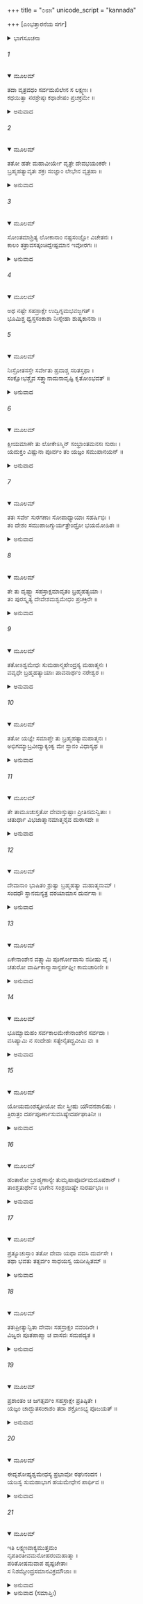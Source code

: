 +++
title = "೦೮೫"
unicode_script = "kannada"

+++
[ಎಂಭತ್ತಾರನೆಯ ಸರ್ಗ]



<details><summary>ಭಾಗಸೂಚನಾ</summary>

ಇಂದ್ರನಿಲ್ಲದೆ ಜಗತ್ತಿನಲ್ಲಿ ಅಶಾಂತಿ ಹರಡಿದುದು, ಅಶ್ವಮೇಧಯಾಗದ ಅನುಷ್ಠಾನದಿಂದ ಇಂದ್ರನು ಬ್ರಹ್ಮಹತ್ಯೆಯಿಂದ ಮುಕ್ತನಾದುದು
</details>

###### 1


<details open><summary>ಮೂಲಮ್</summary>

ತದಾ ವೃತ್ರವಧಂ ಸರ್ವಮಖಿಲೇನ ಸ ಲಕ್ಷ್ಮಣಃ ।  
ಕಥಯಿತ್ವಾ ನರಶ್ರೇಷ್ಠಃ ಕಥಾಶೇಷಂ ಪ್ರಚಕ್ರಮೇ ॥
</details>

<details><summary>ಅನುವಾದ</summary>

ಆಗ ವೃತ್ರಾಸುರನ ವಧೆಯ ಪೂರ್ಣ ಕಥೆಯನ್ನು ಕೇಳಿ ನರಶ್ರೇಷ್ಠ ಲಕ್ಷ್ಮಣನು ಉಳಿದ ಕಥೆಯನ್ನು ಮುಂದುವರಿಸಿದನು.॥1॥
</details>

###### 2


<details open><summary>ಮೂಲಮ್</summary>

ತತೋ ಹತೇ ಮಹಾವೀರ್ಯೇ ವೃತ್ರೇ ದೇವಭಯಂಕರೇ ।  
ಬ್ರಹ್ಮಹತ್ಯಾವೃತಃ ಶಕ್ರಃ ಸಂಜ್ಞಾಂ ಲೇಭೇನ ವೃತ್ರಹಾ ॥
</details>

<details><summary>ಅನುವಾದ</summary>

ದೇವತೆಗಳಿಗೆ ಭಯವನ್ನುಂಟು ಮಾಡುವ ಮಹಾ ಪರಾಕ್ರಮಿ ವೃತ್ರಾಸುರನು ಹತನಾದಾಗ, ಬ್ರಹ್ಮಹತ್ಯೆಯಿಂದ ಪರಿವೃತನಾದ ವೃತ್ರನಾಶಕ ಇಂದ್ರನಿಗೆ ಬಹಳ ಹೊತ್ತಿನಲ್ಲಿ ಎಚ್ಚರಗೊಂಡನು.॥.॥
</details>

###### 3


<details open><summary>ಮೂಲಮ್</summary>

ಸೋಂತಮಾಶ್ರಿತ್ಯ ಲೋಕಾನಾಂ ನಷ್ಟಸಂಜ್ಞೋ ವಿಚೇತನಃ ।  
ಕಾಲಂ ತತ್ರಾವಸತ್ಕಂಚಿದ್ವೇಷ್ಟಮಾನ ಇವೋರಗಃ ॥
</details>

<details><summary>ಅನುವಾದ</summary>

ಲೋಕಗಳ ಕೊನೆಯ ಸೀಮೆಯನ್ನು ಆಶ್ರಯಿಸಿ ಅವನು ಹಾವಿನಂತೆ ತೆವಳುತ್ತಾ ಕೆಲಕಾಲ ಅಲ್ಲೇ ನಿಶ್ಚೇಷ್ಟಿತನಾಗಿ, ಸಂಜ್ಞಾಶೂನ್ಯನಾಗಿ ಬಿದ್ದಿದ್ದನು.॥3॥
</details>

###### 4


<details open><summary>ಮೂಲಮ್</summary>

ಅಥ ನಷ್ಟೇ ಸಹಸ್ರಾಕ್ಷೇ ಉದ್ವಿಗ್ನಮಭವಜ್ಜಗತ್ ।  
ಭೂಮಿಶ್ಚ ಧ್ವಸ್ತಸಂಕಾಶಾ ನಿಃಸ್ನೇಹಾ ಶುಷ್ಕಕಾನನಾ ॥
</details>

###### 5


<details open><summary>ಮೂಲಮ್</summary>

ನಿಃಸ್ರೋತಸಸ್ತೇ ಸರ್ವೇತು ಹ್ರದಾಶ್ಚ ಸರಿತಸ್ತಥಾ ।  
ಸಂಕ್ಷೋಭಶ್ಚೈವ ಸತ್ತ್ವಾನಾಮನಾವೃಷ್ಟಿ ಕೃತೋಽಭವತ್ ॥
</details>

<details><summary>ಅನುವಾದ</summary>

ಇಂದ್ರನು ಅದೃಶ್ಯನಾದ್ದರಿಂದ ಇಡೀ ಜಗತ್ತು ವ್ಯಾಕುಲವಾಯಿತು. ಭೂಮಿ ಜಡದಂತಾಯಿತು. ಅದರ ಆರ್ದ್ರತೆ ನಾಶವಾಯಿತು, ಕಾಡುಗಳು ಒಣಗಿಹೋದುವು. ನದೀ, ಸರೋವರಗಳ ನೀರಿನ ಸೆಲೆ ಬತ್ತಿಹೋಯಿತು. ಮಳೆಯಾಗದೆ ಎಲ್ಲ ಜೀವಿಗಳು ಗಾಬರಿಗೊಂಡವು.॥4-5॥
</details>

###### 6


<details open><summary>ಮೂಲಮ್</summary>

ಕ್ಷೀಯಮಾಣೇ ತು ಲೋಕೇಽಸ್ಮಿನ್ ಸಂಭ್ರಾಂತಮನಸಃ ಸುರಾಃ ।  
ಯದುಕ್ತಂ ವಿಷ್ಣುನಾ ಪೂರ್ವಂ ತಂ ಯಜ್ಞಂ ಸಮುಪಾನಯನ್ ॥
</details>

<details><summary>ಅನುವಾದ</summary>

ಸಮಸ್ತ ಜನರು ಕ್ಷೀಣರಾದರು. ಇದರಿಂದ ದೇವತೆಗಳ ಮನಸ್ಸಿನಲ್ಲಿ ವ್ಯಾಕುಲತೆ ಆವರಿಸಿತು ಮತ್ತು ಅವರಿಗೆ ಮೊದಲು ಭಗವಾನ್ ವಿಷ್ಣು ಹೇಳಿದ್ದ ಯಜ್ಞದ ಸ್ಮರಣೆಯಾಯಿತು.॥6॥
</details>

###### 7


<details open><summary>ಮೂಲಮ್</summary>

ತತಃ ಸರ್ವೇ ಸುರಗಣಾಃ ಸೋಪಾಧ್ಯಾಯಾಃ ಸಹರ್ಷಿಭಿಃ ।  
ತಂ ದೇಶಂ ಸಮುಪಾಜಗ್ಮುರ್ಯತ್ರೇಂದ್ರೋ ಭಯಮೋಹಿತಃ ॥
</details>

<details><summary>ಅನುವಾದ</summary>

ಅನಂತರ ಗುರುಗಳಾದ ಬೃಹಸ್ಪತಿಗಳನ್ನು ಜೊತೆಯಲ್ಲಿ ಕರೆದುಕೊಂಡು, ಋಷಿಗಳ ಸಹಿತ ಎಲ್ಲ ದೇವತೆಗಳು ಇಂದ್ರನು ಭಯದಿಂದ ಮೋಹಿತನಾಗಿ ಅಡಗಿದ್ದಲ್ಲಿಗೆ ಹೋದರು.॥7॥
</details>

###### 8


<details open><summary>ಮೂಲಮ್</summary>

ತೇ ತು ದೃಷ್ಟ್ವಾ ಸಹಸ್ರಾಕ್ಷಮಾವೃತಂ ಬ್ರಹ್ಮಹತ್ಯಯಾ ।  
ತಂ ಪುರಸ್ಕೃತ್ಯ ದೇವೇಶಮಶ್ವಮೇಧಂ ಪ್ರಚಕ್ರಿರೇ ॥
</details>

<details><summary>ಅನುವಾದ</summary>

ಅವರು ಬ್ರಹ್ಮಹತ್ಯೆಯಿಂದ ಆವೇಷ್ಟಿತನಾದ ಇಂದ್ರನನ್ನು ನೋಡಿ, ದೇವೇಶ್ವರನಾದ ಅವನನ್ನೇ ಮುಂದೆ ಮಾಡಿ ಅಶ್ವಮೇಧ ಯಜ್ಞವನ್ನು ಮಾಡಲು ತೊಡಗಿದರು.॥8॥
</details>

###### 9


<details open><summary>ಮೂಲಮ್</summary>

ತತೋಽಶ್ವಮೇಧಃ ಸುಮಹಾನ್ಮಹೇಂದ್ರಸ್ಯ ಮಹಾತ್ಮನಃ ।  
ವವೃಧೇ ಬ್ರಹ್ಮಹತ್ಯಾಯಾಃ ಪಾವನಾರ್ಥಂ ನರೇಶ್ವರ ॥
</details>

<details><summary>ಅನುವಾದ</summary>

ನರೇಶ್ವರ! ಮತ್ತೆ ಮಹಾತ್ಮಾ ಮಹೇಂದ್ರನ ಆ ಮಹಾ ಅಶ್ವಮೇಧಯಜ್ಞ ಪ್ರಾರಂಭವಾಯಿತು. ಅದರ ಉದ್ದೇಶ ಬ್ರಹ್ಮಹತ್ಯೆಯನ್ನು ನಿವೃತ್ತಿಗೊಳಿಸಿ ಇಂದ್ರನನ್ನು ಪವಿತ್ರವಾಗಿಸುವುದಾಗಿತ್ತು.॥9॥
</details>

###### 10


<details open><summary>ಮೂಲಮ್</summary>

ತತೋ ಯಜ್ಞೇ ಸಮಾಪ್ತೇ ತು ಬ್ರಹ್ಮಹತ್ಯಾಮಹಾತ್ಮನಃ ।  
ಅಭಿಗಮ್ಯಾಬ್ರವೀದ್ವಾಕ್ಯಂಕ್ವ ಮೇ ಸ್ಥಾನಂ ವಿಧಾಸ್ಯಥ ॥
</details>

<details><summary>ಅನುವಾದ</summary>

ಬಳಿಕ ಆ ಯಜ್ಞವು ಸಮಾಪ್ತವಾದಾಗ ಬ್ರಹ್ಮಹತ್ಯೆಯು ಮಹಾತ್ಮಾ ದೇವತೆಗಳ ಬಳಿಗೆ ಬಂದು - ನನಗೆ ಇರಲು ಸ್ಥಾನವನ್ನು ಏರ್ಪಡಿಸಿರಿ ಎಂದು ಹೇಳಿತು.॥10॥
</details>

###### 11


<details open><summary>ಮೂಲಮ್</summary>

ತೇ ತಾಮೂಚುಸ್ತತೋ ದೇವಾಸ್ತುಷ್ಟಾಃ ಪ್ರೀತಿಸಮನ್ವಿತಾಃ ।  
ಚತುರ್ಧಾ ವಿಭಜಾತ್ಮಾನಮಾತ್ಮನೈವ ದುರಾಸದೇ ॥
</details>

<details><summary>ಅನುವಾದ</summary>

ಇದನ್ನು ಕೇಳಿ ಸಂತುಷ್ಟ ಹಾಗೂ ಪ್ರಸನ್ನರಾದ ದೇವತೆಗಳು ಅದರ ಬಳಿ ಹೇಳಿದರು - ದುರ್ಜಯ ಶಕ್ತಿಯುಳ್ಳ ಬ್ರಹ್ಮಹತ್ಯೆಯೇ! ನೀನು ಸ್ವತಃ ತನ್ನನ್ನು ನಾಲ್ಕು ಭಾಗವಾಗಿ ವಿಭಕ್ತನಾಗು.॥11॥
</details>

###### 12


<details open><summary>ಮೂಲಮ್</summary>

ದೇವಾನಾಂ ಭಾಷಿತಂ ಶ್ರುತ್ವಾ ಬ್ರಹ್ಮಹತ್ಯಾ ಮಹಾತ್ಮನಾಮ್ ।  
ಸಂದಧೌ ಸ್ಥಾನಮನ್ಯತ್ರ ವರಯಾಮಾಸ ದುರ್ವಸಾ ॥
</details>

<details><summary>ಅನುವಾದ</summary>

ಮಹಾತ್ಮಾ ದೇವತೆಗಳ ಮಾತನ್ನು ಕೇಳಿ ಮಹೇಂದ್ರನ ಶರೀರದಲ್ಲಿ ದುಃಖಪೂರ್ವಕವಾಗಿ ವಾಸಿಸಿದ ಬ್ರಹ್ಮಹತ್ಯೆಯು ನಾಲ್ಕು ಭಾಗವಾಗಿ ವಿಭಕ್ತವಾಗಿ ಇಂದ್ರನ ಶರೀರವಲ್ಲದೆ ಬೇರೆ ಕಡೆ ಇರಲು ಜಾಗವನ್ನು ಬೇಡಿತು.॥12॥
</details>

###### 13


<details open><summary>ಮೂಲಮ್</summary>

ಏಕೇನಾಂಶೇನ ವತ್ಸ್ಯಾಮಿ ಪೂರ್ಣೋದಾಸು ನದೀಷು ವೈ ।  
ಚತುರೋ ವಾರ್ಷಿಕಾನ್ಮಾಸಾನ್ದರ್ಪಘ್ನೀ ಕಾಮಚಾರಿಣೀ ॥
</details>

<details><summary>ಅನುವಾದ</summary>

ನಾನು ನನ್ನ ಒಂದಂಶದಿಂದ ಮಳೆ ಗಾಲದ ನಾಲ್ಕು ತಿಂಗಳವರೆಗೆ ನೀರು ತುಂಬಿದ ನದಿಗಳಲ್ಲಿ ವಾಸಿಸುವೆನು. ಆಗ ನಾನು ಇಚ್ಛಾನುಸಾರ ಸಂಚರಿಸುತ್ತೇನೆ ಮತ್ತು ಬೇರೆಯವರ ದರ್ಪವನ್ನು ದಮನ ಮಾಡುವೆನು.॥13॥
</details>

###### 14


<details open><summary>ಮೂಲಮ್</summary>

ಭೂಮ್ಯಾಮಹಂ ಸರ್ವಕಾಲಮೇಕೇನಾಂಶೇನ ಸರ್ವದಾ ।  
ವಸಿಷ್ಯಾಮಿ ನ ಸಂದೇಹಃ ಸತ್ಯೇನೈತದ್ಬ್ರವೀಮಿ ವಃ ॥
</details>

<details><summary>ಅನುವಾದ</summary>

ನನ್ನ ಮತ್ತೊಂದು ಅಂಶದಿಂದ ನಾನು ಭೂಮಿಯಲ್ಲಿ ಎಲ್ಲ ಕಾಲಗಳಲ್ಲಿಯೂ ಇರುತ್ತೇನೆ. ಇದರಲ್ಲಿ ಸಂದೇಹವೇ ಇಲ್ಲ. ಸತ್ಯವಾದ ಈ ಮಾತನ್ನು ನಾನು ನಿಮ್ಮೊಡನೆ ಹೇಳುತ್ತಿದ್ದೇನೆ.॥14॥
</details>

###### 15


<details open><summary>ಮೂಲಮ್</summary>

ಯೋಯಮಂಶಸ್ತೃತೀಯೋ ಮೇ ಸ್ತ್ರೀಷು ಯೌವನಶಾಲಿಷು ।  
ತ್ರಿರಾತ್ರಂ ದರ್ಪಪೂರ್ಣಾಸುವಸಿಷ್ಯೇದರ್ಪಘಾತಿನೀ ॥
</details>

<details><summary>ಅನುವಾದ</summary>

ನನ್ನ ಮೂರನೆಯ ಅಂಶದಿಂದ ಗರ್ವಿಷ್ಠೆಯರಾದ ಯುವತಿಯರಲ್ಲಿ ನಾನು ಪ್ರತಿ ತಿಂಗಳಲ್ಲಿಯೂ ಮೂರು ದಿವಸಗಳವರೆಗೆ ವಾಸವಾಗಿದ್ದು ಅವರ ದರ್ಪವನ್ನು ಮುರಿಯುತ್ತೇನೆ.॥15॥
</details>

###### 16


<details open><summary>ಮೂಲಮ್</summary>

ಹಂತಾರೋ ಬ್ರಾಹ್ಮಣಾನ್ಯೇ ತುಮೃಷಾಪೂರ್ವಮದೂಷಕಾನ್ ।  
ತಾಂಶ್ಚತುರ್ಥೇನ ಭಾಗೇನ ಸಂಶ್ರಯಿಷ್ಯೇ ಸುರರ್ಷಭಾಃ ॥
</details>

<details><summary>ಅನುವಾದ</summary>

ಸುರಶ್ರೇಷ್ಠರೇ! ನನ್ನ ನಾಲ್ಕನೆಯ ಅಂಶದಿಂದ ನಾನು ಸುಳ್ಳು ಹೇಳಿ ಇತರರನ್ನು ದೂಷಿಸದಿರುವ ಬ್ರಾಹ್ಮಣರ ಹತ್ಯೆ ಮಾಡುವವರಲ್ಲಿ ಸೇರಿಕೊಳ್ಳುತ್ತೇನೆ.॥16॥
</details>

###### 17


<details open><summary>ಮೂಲಮ್</summary>

ಪ್ರತ್ಯೂಚುಸ್ತಾಂ ತತೋ ದೇವಾ ಯಥಾ ವದಸಿ ದುರ್ವಸೇ ।  
ತಥಾ ಭವತು ತತ್ಸರ್ವಂ ಸಾಧಯಸ್ವ ಯದೀಪ್ಸಿತಮ್ ॥
</details>

<details><summary>ಅನುವಾದ</summary>

ಆಗ ದೇವತೆಗಳು ಹೇಳಿದರು - ದುರ್ವಸೇ! ನೀನು ಹೇಳಿ ದಂತೆಯೇ ಆಗಲಿ. ಹೋಗು ನಿನ್ನ ಅಭೀಷ್ಟವನ್ನು ಸಾಧಿಸಿಕೋ.॥17॥
</details>

###### 18


<details open><summary>ಮೂಲಮ್</summary>

ತತಃಪ್ರೀತ್ಯಾನ್ವಿತಾ ದೇವಾಃ ಸಹಸ್ರಾಕ್ಷಂ ವವಂದಿರೇ ।  
ವಿಜ್ವರಃ ಪೂತಪಾಪ್ಮಾ ಚ ವಾಸವಃ ಸಮಪದ್ಯತ ॥
</details>

<details><summary>ಅನುವಾದ</summary>

ಆಗ ದೇವತೆಗಳೆಲ್ಲರೂ ಬಹಳ ಸಂತೋಷ ದಿಂದ ಸಹಸ್ರಾಕ್ಷ ಇಂದ್ರನನ್ನು ವಂದಿಸಿದರು. ಇಂದ್ರನು ನಿಶ್ಚಿಂತನಾಗಿ, ನಿಷ್ಪಾಪನಾಗಿ ವಿಶುದ್ಧನಾದನು.॥18॥
</details>

###### 19


<details open><summary>ಮೂಲಮ್</summary>

ಪ್ರಶಾಂತಂ ಚ ಜಗತ್ಸರ್ವಂ ಸಹಸ್ರಾಕ್ಷೇ ಪ್ರತಿಷ್ಠಿತೇ ।  
ಯಜ್ಞಂ ಚಾದ್ಭುತಸಂಕಾಶಂ ತದಾ ಶಕ್ರೋಽಭ್ಯ ಪೂಜಯತ್ ॥
</details>

<details><summary>ಅನುವಾದ</summary>

ಇಂದ್ರನು ತನ್ನ ಪದವಿಯಲ್ಲಿ ಪ್ರತಿಷ್ಠಿತನಾಗುತ್ತಲೇ ಸಂಪೂರ್ಣ ಜಗತ್ತಿನಲ್ಲಿ ಶಾಂತಿ ನೆಲೆಸಿತು. ಆಗ ಇಂದ್ರನು ಆ ಅದ್ಭುತ ಶಕ್ತಿಶಾಲೀ ಯಜ್ಞವನ್ನು ಭೂರಿ-ಭೂರಿ ಪ್ರಶಂಸಿಸಿದನು.॥19॥
</details>

###### 20


<details open><summary>ಮೂಲಮ್</summary>

ಈದೃಶೋಹ್ಯಶ್ವಮೇಧಸ್ಯ ಪ್ರಭಾವೋ ರಘುನಂದನ ।  
ಯಜಸ್ವ ಸುಮಹಾಭಾಗ ಹಯಮೇಧೇನ ಪಾರ್ಥಿವ ॥
</details>

<details><summary>ಅನುವಾದ</summary>

ರಘುನಂದನ! ಅಶ್ವಮೇಧ ಯಜ್ಞದ ಪ್ರಭಾವ ಹೀಗಿದೆ. ಆದ್ದರಿಂದ ಮಹಾಭಾಗ! ಪೃಥಿವಿಪತೇ! ನೀನು ಅಶ್ವಮೇಧ ಯಜ್ಞದ ಮೂಲಕ ಯಜನ ಮಾಡು.॥20॥
</details>

###### 21


<details open><summary>ಮೂಲಮ್</summary>

ಇತಿ ಲಕ್ಷ್ಮಣವಾಕ್ಯಮುತ್ತಮಂ  
ನೃಪತಿರತೀವಮನೋಹರಂಮಹಾತ್ಮಾ ।  
ಪರಿತೋಷಮವಾಪ ಹೃಷ್ಟಚೇತಾಃ  
ಸ ನಿಶಮ್ಯೇಂದ್ರಸಮಾನವಿಕ್ರಮೌಜಾಃ ॥
</details>

<details><summary>ಅನುವಾದ</summary>

ಲಕ್ಷ್ಮಣನು ಆ ಉತ್ತಮ, ಅತ್ಯಂತ ಮನೋಹರ ಮಾತನ್ನು ಕೇಳಿ ಇಂದ್ರನಂತೆ ಪರಾಕ್ರಮೀ, ಬಲಶಾಲಿಯಾದ ಮಹಾತ್ಮಾರಾಜ ಶ್ರೀರಾಮನು ಮನಸ್ಸಿನಲ್ಲೇ ಸಂತಸಗೊಂಡು, ಸಂತುಷ್ಟನಾದನು.॥21॥
</details>

<details><summary>ಅನುವಾದ (ಸಮಾಪ್ತಿಃ)</summary>

ಶ್ರೀವಾಲ್ಮೀಕಿ ವಿರಚಿತ ಆರ್ಷರಾಮಾಯಣ ಆದಿಕಾವ್ಯದ ಉತ್ತರ ಕಾಂಡದಲ್ಲಿ ಎಂಭತ್ತಾರನೆಯ ಸರ್ಗ ಪೂರ್ಣವಾಯಿತು. ॥86॥
</details>
